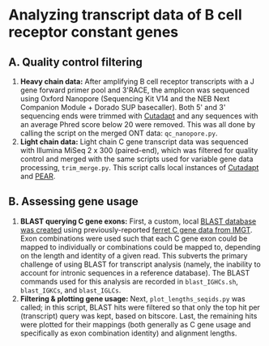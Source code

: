 # Analyzing transcript data of B cell receptor constant genes

## A. Quality control filtering
1. **Heavy chain data:** After amplifying B cell receptor transcripts with a J gene forward primer pool and 3'RACE, the amplicon was sequenced using Oxford Nanopore (Sequencing Kit V14 and the NEB Next Companion Module + Dorado SUP basecaller). Both 5' and 3' sequencing ends were trimmed with [Cutadapt](https://cutadapt.readthedocs.io/en/stable/) and any sequences with an average Phred score below 20 were removed. This was all done by calling the script on the merged ONT data: `qc_nanopore.py`.
2. **Light chain data:** Light chain C gene transcript data was sequenced with Illumina MiSeq 2 x 300 (paired-end), which was filtered for quality control and merged with the same scripts used for variable gene data processing, `trim_merge.py`. This script calls local instances of [Cutadapt](https://cutadapt.readthedocs.io/en/stable/) and [PEAR](https://github.com/tseemann/PEAR).

## B. Assessing gene usage
1. **BLAST querying C gene exons:** First, a custom, local [BLAST database was created](https://www.ncbi.nlm.nih.gov/books/NBK569841/) using previously-reported [ferret C gene data from IMGT](https://www.imgt.org/genedb/). Exon combinations were used such that each C gene exon could be mapped to individually or combinations could be mapped to, depending on the length and identity of a given read. This subverts the primary challenge of using BLAST for transcript analysis (namely, the inability to account for intronic sequences in a reference database). The BLAST commands used for this analysis are recorded in `blast_IGHCs.sh`, `blast_IGKCs`, and `blast_IGLCs`.
2. **Filtering & plotting gene usage:** Next, `plot_lengths_seqids.py` was called; in this script, BLAST hits were filtered so that only the top hit per (transcript) query was kept, based on bitscore. Last, the remaining hits were plotted for their mappings (both generally as C gene usage and specifically as exon combination identity) and alignment lengths.
